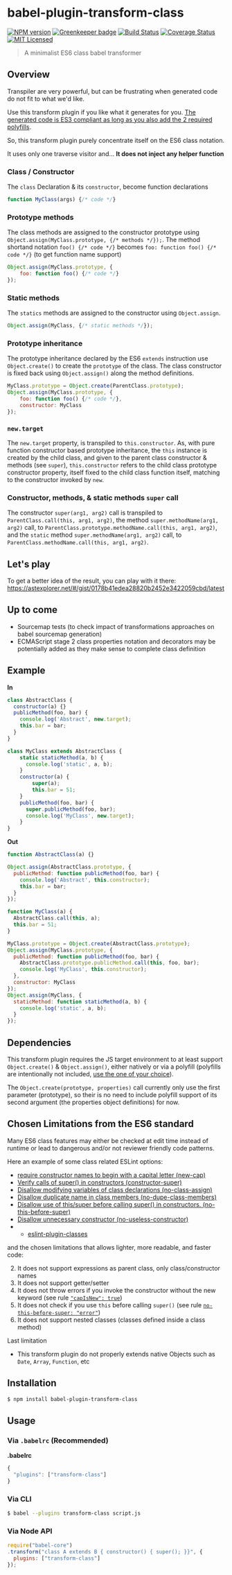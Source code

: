 # babel-plugin-transform-class

[![NPM version](https://badge.fury.io/js/babel-plugin-transform-class.svg)](http://badge.fury.io/js/babel-plugin-transform-class)
[![Greenkeeper badge](https://badges.greenkeeper.io/AMorgaut/babel-plugin-transform-class.svg)](https://greenkeeper.io/)
[![Build Status](https://api.travis-ci.org/AMorgaut/babel-plugin-transform-class.svg?branch=master)](https://travis-ci.org/AMorgaut/babel-plugin-transform-class)
[![Coverage Status](https://coveralls.io/repos/github/AMorgaut/babel-plugin-transform-class/badge.svg?branch=master)](https://coveralls.io/github/AMorgaut/babel-plugin-transform-class?branch=master)
[![MIT Licensed](http://img.shields.io/badge/license-MIT-blue.svg?style=flat)](#license)

> A minimalist ES6 class babel transformer

## Overview

Transpiler are very powerful, but can be frustrating when generated code do not fit to what we'd like.

Use this transform plugin if you like what it generates for you. [The generated code is ES3 compliant as long as you also add the 2 required polyfills](https://github.com/AMorgaut/babel-plugin-transform-class/wiki).

So, this transform plugin purely concentrate itself on the ES6 class notation.

It uses only one traverse visitor and... **It does not inject any helper function**

### Class / Constructor

The `class` Declaration & its `constructor`, become function declarations
```js
function MyClass(args) {/* code */}
```

### Prototype methods

The class methods are assigned to the constructor prototype using `Object.assign(MyClass.prototype, {/* methods */});`. The method shortand notation `foo() {/* code */}` becomes `foo: function foo() {/* code */}` (to get function name support)

```js
Object.assign(MyClass.prototype, {
    foo: function foo() {/* code */}
});
```

### Static methods

The `statics` methods are assigned to the constructor using `Object.assign`.
```js
Object.assign(MyClass, {/* static methods */});
```

### Prototype inheritance

The prototype inheritance declared by the ES6 `extends` instruction use `Object.create()` to create the `prototype` of the class. The class constructor is fixed back using `Object.assign()` along the method definitions.

```js
MyClass.prototype = Object.create(ParentClass.prototype);
Object.assign(MyClass.prototype, {
    foo: function foo() {/* code */},
    constructor: MyClass
});
```

### `new.target`

The `new.target` property, is transpiled to  `this.constructor`. As, with pure function constructor based prototype inheritance, the `this` instance is created by the child class, and given to the parent class constructor & methods (see `super`), `this.constructor` refers to the child class prototype constructor property, itself fixed to the child class function itself, matching to the constructor invoked by `new`.

### Constructor, methods, & static methods `super` call

The constructor `super(arg1, arg2)` call is transpiled to `ParentClass.call(this, arg1, arg2)`, the method `super.methodName(arg1, arg2)` call, to `ParentClass.prototype.methodName.call(this, arg1, arg2)`, and the `static` method `super.methodName(arg1, arg2)` call, to `ParentClass.methodName.call(this, arg1, arg2)`.

## Let's play

To get a better idea of the result, you can play with it there: https://astexplorer.net/#/gist/0178b41edea28820b2452e3422059cbd/latest

## Up to come

* Sourcemap tests (to check impact of transformations approaches on babel sourcemap generation)
* ECMAScript stage 2 class properties notation and decorators may be potentially added as they make sense to complete class definition

## Example

**In**

```js
class AbstractClass {
  constructor(a) {}
  publicMethod(foo, bar) {
    console.log('Abstract', new.target);
    this.bar = bar;
  }
}

class MyClass extends AbstractClass {
    static staticMethod(a, b) {
      console.log('static', a, b);
    }
    constructor(a) {
        super(a);
        this.bar = 51;
    }
    publicMethod(foo, bar) {
      super.publicMethod(foo, bar);
      console.log('MyClass', new.target);
    }
}
```

**Out**

```js
function AbstractClass(a) {}

Object.assign(AbstractClass.prototype, {
  publicMethod: function publicMethod(foo, bar) {
    console.log('Abstract', this.constructor);
    this.bar = bar;
  }
});

function MyClass(a) {
  AbstractClass.call(this, a);
  this.bar = 51;
}

MyClass.prototype = Object.create(AbstractClass.prototype);
Object.assign(MyClass.prototype, {
  publicMethod: function publicMethod(foo, bar) {
    AbstractClass.prototype.publicMethod.call(this, foo, bar);
    console.log('MyClass', this.constructor);
  },
  constructor: MyClass
});
Object.assign(MyClass, {
  staticMethod: function staticMethod(a, b) {
    console.log('static', a, b);
  }
});
```

## Dependencies

This transform plugin requires the JS target environment to at least support `Object.create()` & `Object.assign()`, either natively or via a polyfill (polyfills are intentionally not included, [use the one of your choice](https://github.com/AMorgaut/babel-plugin-transform-class/wiki)).

The `Object.create(prototype, properties)` call currently only use the first parameter (prototype), so their is no need to include polyfill support of its second argument (the properties object definitions) for now.

## Chosen Limitations from the ES6 standard

Many ES6 class features may either be checked at edit time instead of runtime or lead to dangerous and/or not reviewer friendly code patterns.

Here an example of some class related ESLint options:

* [require constructor names to begin with a capital letter (new-cap)](http://eslint.org/docs/rules/new-cap)
* [Verify calls of super() in constructors (constructor-super)](http://eslint.org/docs/rules/constructor-super)
* [Disallow modifying variables of class declarations (no-class-assign)](http://eslint.org/docs/rules/no-class-assign)
* [Disallow duplicate name in class members (no-dupe-class-members)](http://eslint.org/docs/rules/no-dupe-class-members)
* [Disallow use of this/super before calling super() in constructors. (no-this-before-super)](http://eslint.org/docs/rules/no-this-before-super)
* [Disallow unnecessary constructor (no-useless-constructor)](http://eslint.org/docs/rules/no-useless-constructor)
* + [eslint-plugin-classes](https://www.npmjs.com/package/eslint-plugin-classes)

and the chosen limitations that allows lighter, more readable, and faster code:

2. It does not support expressions as parent class, only class/constructor names
3. It does not support getter/setter
4. It does not throw errors if you invoke the constructor without the new keyword (see rule [`"capIsNew": true`](http://eslint.org/docs/rules/new-cap#capisnew))
5. It does not check if you use `this` before calling `super()` (see rule [`no-this-before-super: "error"`](http://eslint.org/docs/rules/no-this-before-super))
6. It does not support nested classes (classes defined inside a class method)

Last limitation

* This transform plugin do not properly extends native Objects such as `Date`, `Array`, `Function`, etc

## Installation

```sh
$ npm install babel-plugin-transform-class
```

## Usage

### Via `.babelrc` (Recommended)

**.babelrc**

```js
{
  "plugins": ["transform-class"]
}
```

### Via CLI

```sh
$ babel --plugins transform-class script.js
```

### Via Node API

```javascript
require("babel-core")
.transform("class A extends B { constructor() { super(); }}", {
  plugins: ["transform-class"]
});
```
